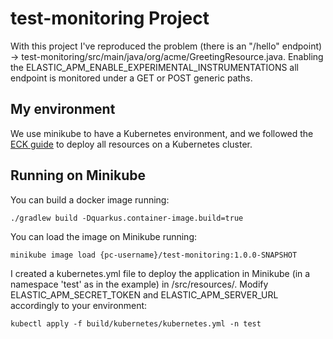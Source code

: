 # test-monitoring Project

With this project I've reproduced the problem (there is an "/hello" endpoint) -> test-monitoring/src/main/java/org/acme/GreetingResource.java. 
Enabling the ELASTIC_APM_ENABLE_EXPERIMENTAL_INSTRUMENTATIONS all endpoint is monitored under a GET or POST generic paths.

## My environment

We use minikube to have a Kubernetes environment, and we followed the [ECK guide](https://www.elastic.co/guide/en/cloud-on-k8s/current/k8s-quickstart.html) to deploy all resources on a Kubernetes cluster. 

## Running on Minikube

You can build a docker image running: 
```shell script
./gradlew build -Dquarkus.container-image.build=true
```

You can load the image on Minikube running:
```shell script
minikube image load {pc-username}/test-monitoring:1.0.0-SNAPSHOT
```

I created a kubernetes.yml file to deploy the application in Minikube (in a namespace 'test' as in the example) in /src/resources/. 
Modify ELASTIC_APM_SECRET_TOKEN and ELASTIC_APM_SERVER_URL accordingly to your environment:
```shell script
kubectl apply -f build/kubernetes/kubernetes.yml -n test
```
